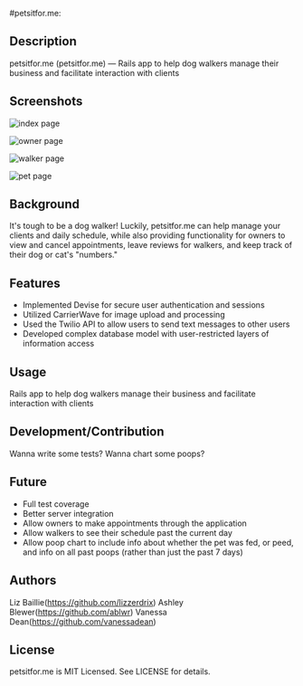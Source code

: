 #petsitfor.me:

## Description

petsitfor.me (petsitfor.me) — Rails app to help dog walkers manage their business and facilitate interaction with clients

## Screenshots

![index page](https://raw.githubusercontent.com/lizzerdrix/dog_walker/master/app/assets/images/frontpage.png "Index page if user is not signed in")

![owner page](https://raw.githubusercontent.com/lizzerdrix/dog_walker/master/app/assets/images/ownerpage.png "Pet owner page")

![walker page](https://raw.githubusercontent.com/lizzerdrix/dog_walker/master/app/assets/images/walkerpage.png "Pet sitter page")

![pet page](https://raw.githubusercontent.com/lizzerdrix/dog_walker/master/app/assets/images/petpage.png "Pet's profile page")

## Background

It's tough to be a dog walker! Luckily, petsitfor.me can help manage your clients and daily schedule, while also providing functionality for owners to view and cancel appointments, leave reviews for walkers, and keep track of their dog or cat's "numbers."

## Features

+ Implemented Devise for secure user authentication and sessions
+ Utilized CarrierWave for image upload and processing
+ Used the Twilio API to allow users to send text messages to other users
+ Developed complex database model with user-restricted layers of information access

## Usage

Rails app to help dog walkers manage their business and facilitate interaction with clients

## Development/Contribution

Wanna write some tests? Wanna chart some poops?

## Future

- Full test coverage
- Better server integration
- Allow owners to make appointments through the application
- Allow walkers to see their schedule past the current day
- Allow poop chart to include info about whether the pet was fed, or peed, and info on all past poops (rather than just the past 7 days)

## Authors

Liz Baillie(https://github.com/lizzerdrix)
Ashley Blewer(https://github.com/ablwr)
Vanessa Dean(https://github.com/vanessadean)

## License

petsitfor.me is MIT Licensed. See LICENSE for details.